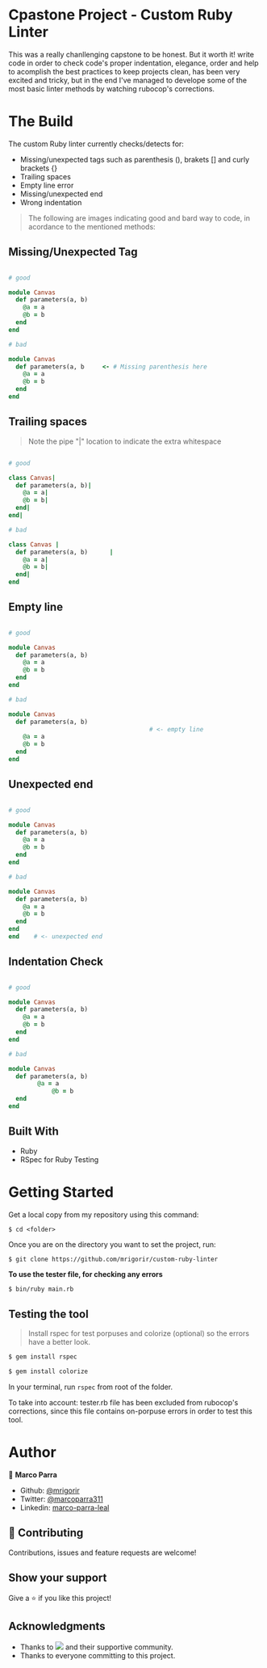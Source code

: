 # Cpastone Project - Custom Ruby Linter

This was a really chanllenging capstone to be honest. But it worth it! write code in order to check code's proper indentation, elegance, order and help to acomplish the best practices to keep projects clean, has been very excited and tricky, but in the end I've managed to develope some of the most basic linter methods by watching rubocop's corrections. 


# The Build

The custom Ruby linter currently checks/detects for:

- Missing/unexpected tags such as parenthesis (), brakets [] and curly brackets {}
- Trailing spaces
- Empty line error
- Missing/unexpected end
- Wrong indentation

> The following are images indicating good and bard way to code, in acordance to the mentioned methods:

## Missing/Unexpected Tag
~~~ruby

# good

module Canvas 
  def parameters(a, b)
    @a = a
    @b = b
  end
end

# bad

module Canvas 
  def parameters(a, b     <- # Missing parenthesis here
    @a = a
    @b = b
  end
end
~~~

## Trailing spaces
> Note the pipe "|" location to indicate the extra whitespace
~~~ruby

# good

class Canvas|
  def parameters(a, b)|
    @a = a|
    @b = b|
  end|
end|

# bad

class Canvas |
  def parameters(a, b)      |
    @a = a|
    @b = b|
  end|
end
~~~

## Empty line
~~~ruby

# good

module Canvas 
  def parameters(a, b)
    @a = a
    @b = b
  end
end

# bad

module Canvas 
  def parameters(a, b)
                                       # <- empty line
    @a = a
    @b = b
  end
end
~~~

## Unexpected end
~~~ruby

# good

module Canvas 
  def parameters(a, b)
    @a = a
    @b = b
  end
end

# bad

module Canvas 
  def parameters(a, b)
    @a = a
    @b = b
  end
end
end    # <- unexpected end   
~~~

## Indentation Check
~~~ruby

# good

module Canvas 
  def parameters(a, b)
    @a = a
    @b = b
  end
end

# bad

module Canvas 
  def parameters(a, b)
        @a = a
            @b = b
  end
end
~~~

## Built With
- Ruby
- RSpec for Ruby Testing


# Getting Started

Get a local copy from my repository using this command:

```
$ cd <folder>
```

Once you are on the directory you want to set the project, run:

```
$ git clone https://github.com/mrigorir/custom-ruby-linter
```

**To use the tester file, for checking any errors** 

~~~bash
$ bin/ruby main.rb
~~~

## Testing the tool

> Install rspec for test porpuses and colorize (optional) so the errors have a better look.

~~~bash
$ gem install rspec 
~~~

~~~bash
$ gem install colorize 
~~~

In your terminal, run `rspec` from root of the folder.

To take into account: tester.rb file has been excluded from rubocop's corrections, since this file contains on-porpuse errors in order to test this tool.

# Author

👤 **Marco Parra**

- Github: [@mrigorir](https://github.com/mrigorir/)
- Twitter: [@marcoparra311](https://twitter.com/marcoparra311)
- Linkedin: [marco-parra-leal](https://www.linkedin.com/in/marco-parra-leal/)


## 🤝 Contributing

Contributions, issues and feature requests are welcome!

## Show your support

Give a ⭐️ if you like this project!

## Acknowledgments

- Thanks to ![](https://img.shields.io/badge/Microverse-blueviolet) and their supportive community.
- Thanks to everyone committing to this project.
